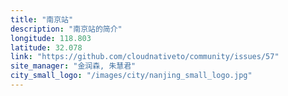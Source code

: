```yaml
---
title: "南京站"
description: "南京站的简介"
longitude: 118.803
latitude: 32.078
link: "https://github.com/cloudnativeto/community/issues/57"
site_manager: "金润森, 朱慧君"
city_small_logo: "/images/city/nanjing_small_logo.jpg"
---
```

